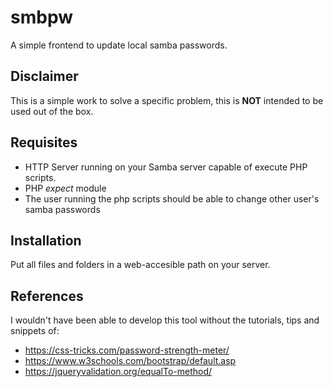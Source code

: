# smbpw
A simple frontend to update local samba passwords.

## Disclaimer
This is a simple work to solve a specific problem, this is **NOT** intended to be used out of the box.

## Requisites
* HTTP Server running on your Samba server capable of execute PHP scripts.
* PHP _expect_ module
* The user running the php scripts should be able to change other user's samba passwords

## Installation
Put all files and folders in a web-accesible path on your server.

## References
I wouldn't have been able to develop this tool without the tutorials, tips and snippets of:
* https://css-tricks.com/password-strength-meter/
* https://www.w3schools.com/bootstrap/default.asp
* https://jqueryvalidation.org/equalTo-method/
